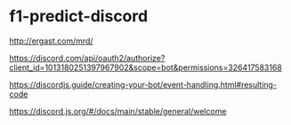 # f1-predict-discord

http://ergast.com/mrd/


https://discord.com/api/oauth2/authorize?client_id=1013180251397967902&scope=bot&permissions=326417583168


https://discordjs.guide/creating-your-bot/event-handling.html#resulting-code

https://discord.js.org/#/docs/main/stable/general/welcome


